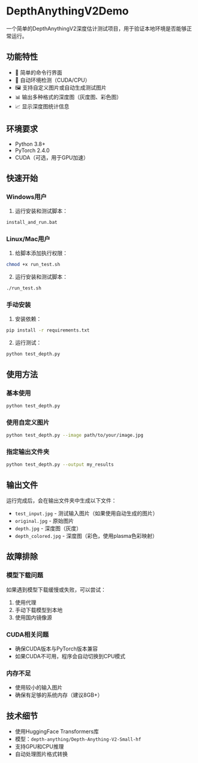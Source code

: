 # DepthAnythingV2Demo

一个简单的DepthAnythingV2深度估计测试项目，用于验证本地环境是否能够正常运行。

## 功能特性

- 🚀 简单的命令行界面
- 🔧 自动环境检测（CUDA/CPU）
- 🖼️ 支持自定义图片或自动生成测试图片
- 📊 输出多种格式的深度图（灰度图、彩色图）
- 📈 显示深度图统计信息

## 环境要求

- Python 3.8+
- PyTorch 2.4.0
- CUDA（可选，用于GPU加速）

## 快速开始

### Windows用户

1. 运行安装和测试脚本：
```cmd
install_and_run.bat
```

### Linux/Mac用户

1. 给脚本添加执行权限：
```bash
chmod +x run_test.sh
```

2. 运行安装和测试脚本：
```bash
./run_test.sh
```

### 手动安装

1. 安装依赖：
```bash
pip install -r requirements.txt
```

2. 运行测试：
```bash
python test_depth.py
```

## 使用方法

### 基本使用
```bash
python test_depth.py
```

### 使用自定义图片
```bash
python test_depth.py --image path/to/your/image.jpg
```

### 指定输出文件夹
```bash
python test_depth.py --output my_results
```

## 输出文件

运行完成后，会在输出文件夹中生成以下文件：

- `test_input.jpg` - 测试输入图片（如果使用自动生成的图片）
- `original.jpg` - 原始图片
- `depth.jpg` - 深度图（灰度）
- `depth_colored.jpg` - 深度图（彩色，使用plasma色彩映射）

## 故障排除

### 模型下载问题
如果遇到模型下载缓慢或失败，可以尝试：
1. 使用代理
2. 手动下载模型到本地
3. 使用国内镜像源

### CUDA相关问题
- 确保CUDA版本与PyTorch版本兼容
- 如果CUDA不可用，程序会自动切换到CPU模式

### 内存不足
- 使用较小的输入图片
- 确保有足够的系统内存（建议8GB+）

## 技术细节

- 使用HuggingFace Transformers库
- 模型：`depth-anything/Depth-Anything-V2-Small-hf`
- 支持GPU和CPU推理
- 自动处理图片格式转换
